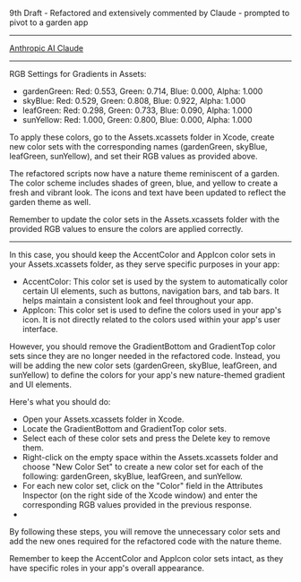 9th Draft - Refactored and extensively commented by Claude - prompted to pivot to a garden app

- - - -

[Anthropic AI Claude](https://www.anthropic.com)

- - - -

RGB Settings for Gradients in Assets:

* gardenGreen: Red: 0.553, Green: 0.714, Blue: 0.000, Alpha: 1.000
* skyBlue: Red: 0.529, Green: 0.808, Blue: 0.922, Alpha: 1.000
* leafGreen: Red: 0.298, Green: 0.733, Blue: 0.090, Alpha: 1.000
* sunYellow: Red: 1.000, Green: 0.800, Blue: 0.000, Alpha: 1.000

To apply these colors, go to the Assets.xcassets folder in Xcode, create new color sets with the corresponding names (gardenGreen, skyBlue, leafGreen, sunYellow), and set their RGB values as provided above.

The refactored scripts now have a nature theme reminiscent of a garden. The color scheme includes shades of green, blue, and yellow to create a fresh and vibrant look. The icons and text have been updated to reflect the garden theme as well.

Remember to update the color sets in the Assets.xcassets folder with the provided RGB values to ensure the colors are applied correctly.

- - - -

In this case, you should keep the AccentColor and AppIcon color sets in your Assets.xcassets folder, as they serve specific purposes in your app:

* AccentColor: This color set is used by the system to automatically color certain UI elements, such as buttons, navigation bars, and tab bars. It helps maintain a consistent look and feel throughout your app.
* AppIcon: This color set is used to define the colors used in your app's icon. It is not directly related to the colors used within your app's user interface.

However, you should remove the GradientBottom and GradientTop color sets since they are no longer needed in the refactored code. Instead, you will be adding the new color sets (gardenGreen, skyBlue, leafGreen, and sunYellow) to define the colors for your app's new nature-themed gradient and UI elements.

Here's what you should do:
* Open your Assets.xcassets folder in Xcode.
* Locate the GradientBottom and GradientTop color sets.
* Select each of these color sets and press the Delete key to remove them.
* Right-click on the empty space within the Assets.xcassets folder and choose "New Color Set" to create a new color set for each of the following: gardenGreen, skyBlue, leafGreen, and sunYellow.
* For each new color set, click on the "Color" field in the Attributes Inspector (on the right side of the Xcode window) and enter the corresponding RGB values provided in the previous response.
* 
By following these steps, you will remove the unnecessary color sets and add the new ones required for the refactored code with the nature theme.

Remember to keep the AccentColor and AppIcon color sets intact, as they have specific roles in your app's overall appearance.
